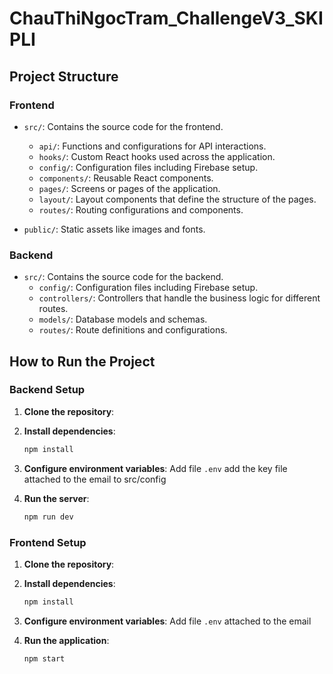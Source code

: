 # ChauThiNgocTram_ChallengeV3_SKIPLI

## Project Structure

### Frontend

- `src/`: Contains the source code for the frontend.
  - `api/`: Functions and configurations for API interactions.
  - `hooks/`: Custom React hooks used across the application.
  - `config/`: Configuration files including Firebase setup.
  - `components/`: Reusable React components.
  - `pages/`: Screens or pages of the application.
  - `layout/`: Layout components that define the structure of the pages.
  - `routes/`: Routing configurations and components.

- `public/`: Static assets like images and fonts.

### Backend

- `src/`: Contains the source code for the backend.
  - `config/`: Configuration files including Firebase setup.
  - `controllers/`: Controllers that handle the business logic for different routes.
  - `models/`: Database models and schemas.
  - `routes/`: Route definitions and configurations.

## How to Run the Project

### Backend Setup

1. **Clone the repository**:
   

2. **Install dependencies**:
   ```bash
   npm install
   ```

3. **Configure environment variables**:
   Add file `.env` add the key file attached to the email to src/config
  

4. **Run the server**:
   ```bash
   npm run dev
   ```

### Frontend Setup

1. **Clone the repository**:


2. **Install dependencies**:
   ```bash
   npm install
   ```

3. **Configure environment variables**:
  Add file `.env` attached to the email 

4. **Run the application**:
   ```bash
   npm start
   ```
